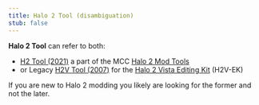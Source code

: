 ```yaml
---
title: Halo 2 Tool (disambiguation)
stub: false
---
```

**Halo 2 Tool** can refer to both:
* [H2 Tool (2021)](~h2-tool) a part of the MCC [Halo 2 Mod Tools](~h2-ek)
* or Legacy [H2V Tool (2007)](~h2v-tool) for the [Halo 2 Vista Editing Kit](~h2v-ek) (H2V-EK)

If you are new to Halo 2 modding you likely are looking for the former and not the later.